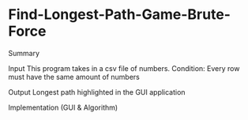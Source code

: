 # Find-Longest-Path-Game-Brute-Force
Summary

Input
This program takes in a csv file of numbers.
Condition: Every row must have the same amount of numbers

Output
Longest path highlighted in the GUI application

Implementation (GUI & Algorithm)

